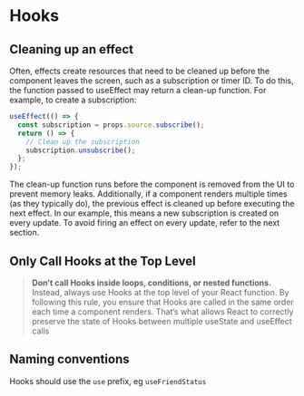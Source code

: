 # Hooks

## Cleaning up an effect

Often, effects create resources that need to be cleaned up before the component leaves the screen, such as a subscription or timer ID. To do this, the function passed to useEffect may return a clean-up function. For example, to create a subscription:

```javascript
useEffect(() => {
  const subscription = props.source.subscribe();
  return () => {
    // Clean up the subscription
    subscription.unsubscribe();
  };
});
```

The clean-up function runs before the component is removed from the UI to prevent memory leaks. Additionally, if a component renders multiple times \(as they typically do\), the previous effect is cleaned up before executing the next effect. In our example, this means a new subscription is created on every update. To avoid firing an effect on every update, refer to the next section.

## Only Call Hooks at the Top Level

> **Don’t call Hooks inside loops, conditions, or nested functions.** Instead, always use Hooks at the top level of your React function. By following this rule, you ensure that Hooks are called in the same order each time a component renders. That’s what allows React to correctly preserve the state of Hooks between multiple useState and useEffect calls

## Naming conventions

Hooks should use the `use` prefix, eg `useFriendStatus`

